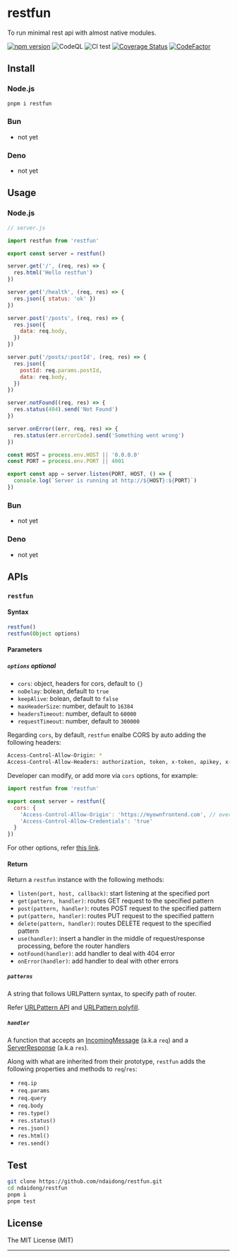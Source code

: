 # restfun

To run minimal rest api with almost native modules.

[![npm version](https://badge.fury.io/js/restfun.svg)](https://badge.fury.io/js/restfun)
![CodeQL](https://github.com/ndaidong/restfun/workflows/CodeQL/badge.svg)
![CI test](https://github.com/ndaidong/restfun/workflows/ci-test/badge.svg)
[![Coverage Status](https://coveralls.io/repos/github/ndaidong/restfun/badge.svg)](https://coveralls.io/github/ndaidong/restfun)
[![CodeFactor](https://www.codefactor.io/repository/github/ndaidong/restfun/badge)](https://www.codefactor.io/repository/github/ndaidong/restfun)


## Install

### Node.js

```bash
pnpm i restfun
```

### Bun

- not yet

### Deno

- not yet


## Usage

### Node.js

```js
// server.js

import restfun from 'restfun'

export const server = restfun()

server.get('/', (req, res) => {
  res.html('Hello restfun')
})

server.get('/health', (req, res) => {
  res.json({ status: 'ok' })
})

server.post('/posts', (req, res) => {
  res.json({
    data: req.body,
  })
})

server.put('/posts/:postId', (req, res) => {
  res.json({
    postId: req.params.postId,
    data: req.body,
  })
})

server.notFound((req, res) => {
  res.status(404).send('Not Found')
})

server.onError((err, req, res) => {
  res.status(err.errorCode).send('Something went wrong')
})

const HOST = process.env.HOST || '0.0.0.0'
const PORT = process.env.PORT || 4001

export const app = server.listen(PORT, HOST, () => {
  console.log(`Server is running at http://${HOST}:${PORT}`)
})

```

### Bun

- not yet

### Deno

- not yet

## APIs

### `restfun`

#### Syntax

```ts
restfun()
restfun(Object options)
```

#### Parameters

##### `options` *optional*

- `cors`: object, headers for cors, default to `{}`
- `noDelay`: bolean, default to `true`
- `keepAlive`: bolean, default to `false`
- `maxHeaderSize`: number, default to `16384`
- `headersTimeout`: number, default to `60000`
- `requestTimeout`: number, default to `300000`

Regarding `cors`, by default, `restfun` enalbe CORS by auto adding the following headers:

```bash
Access-Control-Allow-Origin: *
Access-Control-Allow-Headers: authorization, token, x-token, apikey, x-api-key
```

Developer can modify, or add more via `cors` options, for example:

```js
import restfun from 'restfun'

export const server = restfun({
  cors: {
    'Access-Control-Allow-Origin': 'https://myownfrontend.com', // overwrite
    'Access-Control-Allow-Credentials': 'true'
  }
})
```

For other options, refer [this link](https://nodejs.org/api/http.html#httpcreateserveroptions-requestlistener).

#### Return

Return a `restfun` instance with the following methods:

- `listen(port, host, callback)`: start listening at the specified port
- `get(pattern, handler)`: routes GET request to the specified pattern
- `post(pattern, handler)`: routes POST request to the specified pattern
- `put(pattern, handler)`: routes PUT request to the specified pattern
- `delete(pattern, handler)`: routes DELETE request to the specified pattern
- `use(handler)`: insert a handler in the middle of request/response processing, before the router handlers
- `notFound(handler)`: add handler to deal with 404 error
- `onError(handler)`: add handler to deal with other errors

##### `patterns`

A string that follows URLPattern syntax, to specify path of router.

Refer [URLPattern API](https://wicg.github.io/urlpattern/) and [URLPattern polyfill](https://www.npmjs.com/package/urlpattern-polyfill).


##### `handler`

A function that accepts an [IncomingMessage](https://nodejs.org/api/http.html#class-httpincomingmessage) (a.k.a `req`) and a [ServerResponse](https://nodejs.org/api/http.html#class-httpserverresponse) (a.k.a `res`).

Along with what are inherited from their prototype, `restfun` adds the following properties and methods to `req`/`res`:

- `req.ip`
- `req.params`
- `req.query`
- `req.body`
- `res.type()`
- `res.status()`
- `res.json()`
- `res.html()`
- `res.send()`


## Test

```bash
git clone https://github.com/ndaidong/restfun.git
cd ndaidong/restfun
pnpm i
pnpm test
```


## License
The MIT License (MIT)

---
